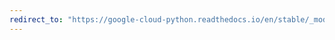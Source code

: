 ```yaml
---
redirect_to: "https://google-cloud-python.readthedocs.io/en/stable/_modules/google/cloud/bigtable/table.html"
---
```

